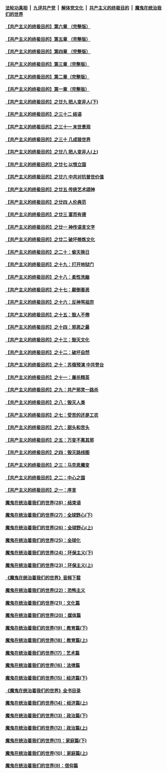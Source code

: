 ####  [法轮功真相](../../../../basic/blob/master/README.md?t=02252302) &nbsp;|&nbsp; [九评共产党](../../../../9ping.md/blob/master/README.md?t=02252302) &nbsp;|&nbsp; [解体党文化](../../../../jtdwh.md/blob/master/README.md?t=02252302)  &nbsp;|&nbsp; [共产主义的终极目的](../../../../gczydzjmd.md/blob/master/README.md?t=02252302) &nbsp;|&nbsp; [魔鬼在统治我们的世界](../../../../mgztzwmdsj.md/blob/master/README.md?t=02252302) 

#### [【共产主义的终极目的】第六章 （完整版）](../pages/nsc422/n11428913.md?t=02252302) 

#### [【共产主义的终极目的】第五章 （完整版）](../pages/nsc422/n11428912.md?t=02252302) 

#### [【共产主义的终极目的】第四章 （完整版）](../pages/nsc422/n11428907.md?t=02252302) 

#### [【共产主义的终极目的】第三章（完整版）](../pages/nsc422/n11428848.md?t=02252302) 

#### [【共产主义的终极目的】第二章（完整版）](../pages/nsc422/n11428831.md?t=02252302) 

#### [【共产主义的终极目的】第一章（完整版）](../pages/nsc422/n11417651.md?t=02252302) 

#### [【共产主义的终极目的】之廿九 把人变非人(下)](../pages/nsc422/n11344140.md?t=02252302) 

#### [【共产主义的终极目的】之三十二 结语](../pages/nsc422/n11360535.md?t=02252302) 

#### [【共产主义的终极目的】之三十一 末世景观](../pages/nsc422/n11351129.md?t=02252302) 

#### [【共产主义的终极目的】之三十 几成狼世界](../pages/nsc422/n11348280.md?t=02252302) 

#### [【共产主义的终极目的】之廿八 把人变非人(上)](../pages/nsc422/n11340492.md?t=02252302) 

#### [【共产主义的终极目的】之廿七 以恨立国](../pages/nsc422/n11336944.md?t=02252302) 

#### [【共产主义的终极目的】之廿六 中共对抗普世价值](../pages/nsc422/n11324785.md?t=02252302) 

#### [【共产主义的终极目的】之廿五 传统艺术颂神](../pages/nsc422/n11296396.md?t=02252302) 

#### [【共产主义的终极目的】之廿四 人伦典范](../pages/nsc422/n11296397.md?t=02252302) 

#### [【共产主义的终极目的】之廿三 富而有德](../pages/nsc422/n11283598.md?t=02252302) 

#### [【共产主义的终极目的】之廿一 神传语言文字](../pages/nsc422/n11263265.md?t=02252302) 

#### [【共产主义的终极目的】之廿二 破坏修炼文化](../pages/nsc422/n11245728.md?t=02252302) 

#### [【共产主义的终极目的】之二十：偷天换日](../pages/nsc422/n11238846.md?t=02252302) 

#### [【共产主义的终极目的】之十九：打开地狱门](../pages/nsc422/n11206376.md?t=02252302) 

#### [【共产主义的终极目的】之十八：柔性洗脑](../pages/nsc422/n11199994.md?t=02252302) 

#### [【共产主义的终极目的】之十七：颠倒善恶](../pages/nsc422/n11179782.md?t=02252302) 

#### [【共产主义的终极目的】之十六：反神骂祖宗](../pages/nsc422/n11166798.md?t=02252302) 

#### [【共产主义的终极目的】之十五：毁人不倦](../pages/nsc422/n11166792.md?t=02252302) 

#### [【共产主义的终极目的】之十四：邪恶之最](../pages/nsc422/n11150249.md?t=02252302) 

#### [【共产主义的终极目的】之十三：毁灭文化](../pages/nsc422/n11135227.md?t=02252302) 

#### [【共产主义的终极目的】之十二：破坏自然](../pages/nsc422/n11135214.md?t=02252302) 

#### [【共产主义的终极目的】之十：苏俄预演 中共登台](../pages/nsc422/n11118424.md?t=02252302) 

#### [【共产主义的终极目的】之十一：屠杀精英](../pages/nsc422/n11118442.md?t=02252302) 

#### [【共产主义的终极目的】之九：共产邪灵一路杀](../pages/nsc422/n11114139.md?t=02252302) 

#### [【共产主义的终极目的】之八：毁灭人类](../pages/nsc422/n11108503.md?t=02252302) 

#### [【共产主义的终极目的】之七：受苦的还是工农](../pages/nsc422/n11101809.md?t=02252302) 

#### [【共产主义的终极目的】之六：甜头和苦头](../pages/nsc422/n11096971.md?t=02252302) 

#### [【共产主义的终极目的】之五：万变不离其邪](../pages/nsc422/n11091285.md?t=02252302) 

#### [【共产主义的终极目的】之四：毁灭路线图](../pages/nsc422/n11086284.md?t=02252302) 

#### [【共产主义的终极目的】之三：马克思魔变](../pages/nsc422/n11061941.md?t=02252302) 

#### [【共产主义的终极目的】之二：中心之国](../pages/nsc422/n11047728.md?t=02252302) 

#### [【共产主义的终极目的】之一：序言](../pages/nsc422/n11086077.md?t=02252302) 

#### [魔鬼在统治着我们的世界(28)：结束语](../pages/nsc422/n10936246.md?t=02252302) 

#### [魔鬼在统治着我们的世界(27)：全球野心(下)](../pages/nsc422/n10928319.md?t=02252302) 

#### [魔鬼在统治着我们的世界(26)：全球野心(上)](../pages/nsc422/n10900318.md?t=02252302) 

#### [魔鬼在统治着我们的世界(25)：全球化](../pages/nsc422/n10788205.md?t=02252302) 

#### [魔鬼在统治着我们的世界(24)：环保主义(下)](../pages/nsc422/n10695307.md?t=02252302) 

#### [魔鬼在统治着我们的世界(23)：环保主义(上)](../pages/nsc422/n10688613.md?t=02252302) 

#### [《魔鬼在统治着我们的世界》音频下载](../pages/nsc422/n10635553.md?t=02252302) 

#### [魔鬼在统治着我们的世界(22)：恐怖主义](../pages/nsc422/n10614727.md?t=02252302) 

#### [魔鬼在统治着我们的世界(21)：文化篇](../pages/nsc422/n10597706.md?t=02252302) 

#### [魔鬼在统治着我们的世界(20)：媒体篇](../pages/nsc422/n10586579.md?t=02252302) 

#### [魔鬼在统治着我们的世界(19)：教育篇(下)](../pages/nsc422/n10564808.md?t=02252302) 

#### [魔鬼在统治着我们的世界(18)：教育篇(上)](../pages/nsc422/n10526970.md?t=02252302) 

#### [魔鬼在统治着我们的世界(17)：艺术篇](../pages/nsc422/n10499093.md?t=02252302) 

#### [魔鬼在统治着我们的世界(16)：法律篇](../pages/nsc422/n10485969.md?t=02252302) 

#### [魔鬼在统治着我们的世界(15)：经济篇(下)](../pages/nsc422/n10469975.md?t=02252302) 

#### [《魔鬼在统治着我们的世界》全书目录](../pages/nsc422/n10464261.md?t=02252302) 

#### [魔鬼在统治着我们的世界(14)：经济篇(上)](../pages/nsc422/n10457370.md?t=02252302) 

#### [魔鬼在统治着我们的世界(13)：政治篇(下)](../pages/nsc422/n10448270.md?t=02252302) 

#### [魔鬼在统治着我们的世界(12)：政治篇(上)](../pages/nsc422/n10444576.md?t=02252302) 

#### [魔鬼在统治着我们的世界(11)：家庭篇(下)](../pages/nsc422/n10440961.md?t=02252302) 

#### [魔鬼在统治着我们的世界(10)：家庭篇(上)](../pages/nsc422/n10435448.md?t=02252302) 

#### [魔鬼在统治着我们的世界(9)：信仰篇](../pages/nsc422/n10432159.md?t=02252302) 

